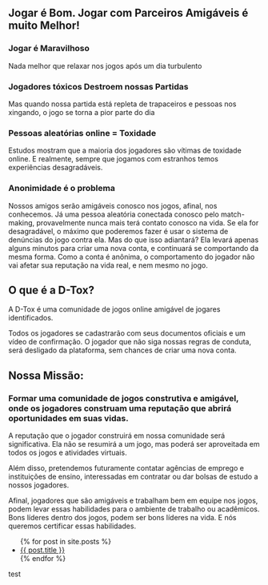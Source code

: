 
## Jogar é Bom. Jogar com Parceiros Amigáveis é muito Melhor!

### Jogar é Maravilhoso
Nada melhor que relaxar nos jogos após um dia turbulento

###  Jogadores tóxicos Destroem nossas Partidas
Mas quando nossa partida está repleta de trapaceiros e pessoas nos xingando, o jogo se torna a pior parte do dia

### Pessoas aleatórias online = Toxidade
Estudos mostram que a maioria dos jogadores são vítimas de toxidade online. E realmente, sempre que jogamos com estranhos temos experiências desagradáveis.

### Anonimidade é o problema
Nossos amigos serão amigáveis conosco nos jogos, afinal,  nos conhecemos. 
Já uma pessoa aleatória conectada conosco pelo match-making, provavelmente nunca mais terá contato conosco na vida.
Se ela for desagradável, o máximo que poderemos fazer é usar o sistema de denúncias do jogo contra ela.
Mas do que isso adiantará? Ela levará apenas alguns minutos para criar uma nova conta, e continuará se comportando da mesma forma.
Como a conta é anônima, o comportamento do jogador não vai afetar sua reputação na vida real, e nem mesmo no jogo.

## O que é a D-Tox? 

A D-Tox é uma comunidade de jogos online amigável de jogares identificados.

Todos os jogadores se cadastrarão com seus documentos oficiais e um vídeo de confirmação. O jogador que não siga nossas regras de conduta, será desligado da plataforma, sem chances de criar uma nova conta.

## Nossa Missão:
### Formar uma comunidade de jogos construtiva e amigável, onde os jogadores construam uma reputação que abrirá oportunidades em suas vidas.

A reputação que o jogador construirá em nossa comunidade será significativa. Ela não se resumirá a um jogo, mas poderá ser aproveitada em todos os jogos e atividades virtuais.

Além disso, pretendemos futuramente contatar agências de emprego e instituições de ensino, interessadas em contratar ou dar bolsas de estudo a nossos jogadores.

Afinal, jogadores que são amigáveis e trabalham bem em equipe nos jogos, podem levar essas habilidades para o ambiente de trabalho ou acadêmicos. Bons líderes dentro dos jogos, podem ser bons líderes na vida. E nós queremos certificar essas habilidades.




<ul>
  {% for post in site.posts %}
    <li>
      <a href="{{ post.url }}">{{ post.title }}</a>
    </li>
  {% endfor %}
</ul>



test

